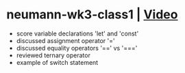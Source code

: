 # neumann-wk3-class1 | [Video](https://vimeo.com/manage/videos/993236893/06989c1a27)
- score variable declarations 'let' and 'const'
- discussed assignment operator '='
- discussed equality operators '==' vs '==='
- reviewed ternary operator
- example of switch statement
